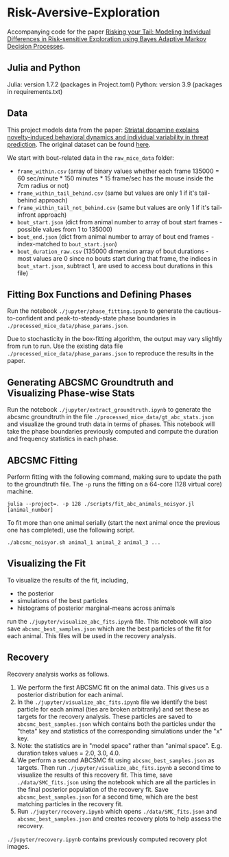 # Risk-Aversive-Exploration

Accompanying code for the paper [Risking your Tail: Modeling Individual Differences in Risk-sensitive Exploration using Bayes Adaptive Markov Decision Processes](https://elifesciences.org/reviewed-preprints/100366#tab-content).

## Julia and Python

Julia: version 1.7.2 (packages in Project.toml)
Python: version 3.9 (packages in requirements.txt)

## Data

This project models data from the paper: [Striatal dopamine explains novelty-induced behavioral dynamics and individual variability in threat prediction](https://www.cell.com/neuron/fulltext/S0896-6273(22)00758-9). The original dataset can be found [here](https://datadryad.org/dataset/doi:10.5061/dryad.41ns1rnh2).

We start with bout-related data in the `raw_mice_data` folder:

- `frame_within.csv` (array of binary values whether each frame 135000 = 60 sec/minute * 150 minutes * 15 frame/sec has the mouse inside the 7cm radius or not)
- `frame_within_tail_behind.csv` (same but values are only 1 if it's tail-behind approach)
- `frame_within_tail_not_behind.csv` (same but values are only 1 if it's tail-infront approach)
- `bout_start.json` (dict from animal number to array of bout start frames - possible values from 1 to 135000)
- `bout_end.json` (dict from animal number to array of bout end frames - index-matched to `bout_start.json`)
- `bout_duration_raw.csv` (135000 dimension array of bout durations - most values are 0 since no bouts start during that frame, the indices in `bout_start.json`, subtract 1, are used to access bout durations in this file)

## Fitting Box Functions and Defining Phases

Run the notebook `./jupyter/phase_fitting.ipynb` to generate the cautious-to-confident and peak-to-steady-state phase boundaries in `./processed_mice_data/phase_params.json`.

Due to stochasticity in the box-fitting algorithm, the output may vary slightly from run to run. Use the existing data file `./processed_mice_data/phase_params.json` to reproduce the results in the paper.

## Generating ABCSMC Groundtruth and Visualizing Phase-wise Stats

Run the notebook `./jupyter/extract_groundtruth.ipynb` to generate the abcsmc groundtruth in the file `./processed_mice_data/gt_abc_stats.json` and visualize the ground truth data in terms of phases. This notebook will take the phase boundaries previously computed and compute the duration and frequency statistics in each phase.

## ABCSMC Fitting

Perform fitting with the following command, making sure to update the path to the groundtruth file. The `-p` runs the fitting on a 64-core (128 virtual core) machine.

```julia --project=. -p 128 ./scripts/fit_abc_animals_noisyor.jl [animal_number]```

To fit more than one animal serially (start the next animal once the previous one has completed), use the following script.

```./abcsmc_noisyor.sh animal_1 animal_2 animal_3 ...```

## Visualizing the Fit

To visualize the results of the fit, including,

- the posterior
- simulations of the best particles
- histograms of posterior marginal-means across animals

run the `./jupyter/visualize_abc_fits.ipynb` file. This notebook will also save `abcsmc_best_samples.json` which are the best particles of the fit for each animal. This files will be used in the recovery analysis.

## Recovery

Recovery analysis works as follows.

1. We perform the first ABCSMC fit on the animal data. This gives us a posterior distribution for each animal.
2. In the `./jupyter/visualize_abc_fits.ipynb` file we identify the best particle for each animal (ties are broken arbitrarily) and set these as targets for the recovery analysis. These particles are saved to `abcsmc_best_samples.json` which contains both the particles under the "theta" key and statistics of the corresponding simulations under the "x" key.
3. Note: the statistics are in "model space" rather than "animal space". E.g. duration takes values = 2.0, 3.0, 4.0.
4. We perform a second ABCSMC fit using `abcsmc_best_samples.json` as targets. Then run `./jupyter/visualize_abc_fits.ipynb` a second time to visualize the results of this recovery fit. This time, save `./data/SMC_fits.json` using the notebook which are all the particles in the final posterior population of the recovery fit. Save `abcsmc_best_samples.json` for a second time, which are the best matching particles in the recovery fit.
5. Run `./jupyter/recovery.ipynb` which opens `./data/SMC_fits.json` and `abcsmc_best_samples.json` and creates recovery plots to help assess the recovery.

`./jupyter/recovery.ipynb` contains previously computed recovery plot images.